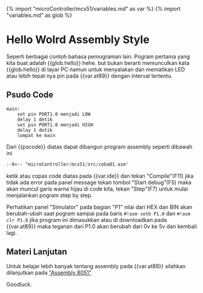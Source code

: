 {% import "microController/mcs51/variables.md" as var %}
{% import "variables.md" as glob %}

# Hello Wolrd Assembly Style

Seperti berbagai contoh bahasa pemograman lain. Pogram pertama yang kita buat adalah {{glob.hello}} hehe. but bukan berarti memunculkan kata {{glob.hello}} di layar PC namun untuk menyalakan dan mematikan LED atau lebih tepat nya pin pada {{var.at89}} dengan interval tertentu.

## Psudo Code

```
main:
    set pin PORT1.0 menjadi LOW
    delay 1 detik
    set pin PORT1.0 menjadi HIGH
    delay 1 detik
    lompat ke main
```
Dari {{pscode}} diatas dapat dibangun program assembly seperti dibawah ini

```asm
--8<-- "microController/mcs51/src/coba01.asm"
```

ketik atau copas code diatas pada {{var.ide}} dan tekan "Compile"(F11) jika tidak ada error pada panel message tekan tombol "Start debug"(F5) maka akan muncul garis warna hijau di code kita, tekan "Step"(F7) untuk mulai menjalankan pogram step by step.

Perhatikan panel "Simulator" pada bagian "P1" nilai dari HEX dan BIN akan berubah-ubah saat pogram sampai pada baris `#!asm setb P1.0` dan `#!asm clr P1.0` jika program ini dimasukkan atau di downloadkan pada {{var.at89}} maka teganan dari P1.0 akan berubah dari 0v ke 5v dan kembali lagi.

## Materi Lanjutan
Untuk belajar lebih banyak tentang assembly pada {{var.at89}} silahkan dilanjutkan pada ["Assembly 8051"](contoh/)

Goodluck.